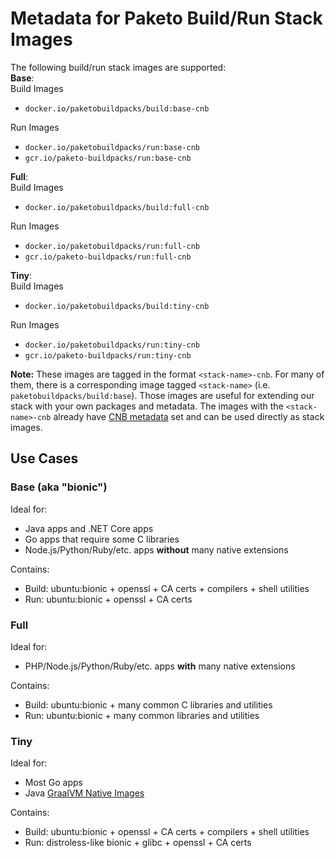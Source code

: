 # Metadata for Paketo Build/Run Stack Images

The following build/run stack images are supported:\
**Base**:\
Build Images
- `docker.io/paketobuildpacks/build:base-cnb`

Run Images
- `docker.io/paketobuildpacks/run:base-cnb`
- `gcr.io/paketo-buildpacks/run:base-cnb`

**Full**:\
Build Images
- `docker.io/paketobuildpacks/build:full-cnb`

Run Images
- `docker.io/paketobuildpacks/run:full-cnb`
- `gcr.io/paketo-buildpacks/run:full-cnb`

**Tiny**:\
Build Images
- `docker.io/paketobuildpacks/build:tiny-cnb`

Run Images
- `docker.io/paketobuildpacks/run:tiny-cnb`
- `gcr.io/paketo-buildpacks/run:tiny-cnb`

**Note:** These images are tagged in the format `<stack-name>-cnb`. For many of them, there is a corresponding image tagged `<stack-name>` (i.e. `paketobuildpacks/build:base`). Those images are useful for extending our stack with your own packages and metadata. The images with the `<stack-name>-cnb` already have [CNB metadata](https://github.com/buildpacks/spec/blob/main/platform.md#stacks) set and can be used directly as stack images.

## Use Cases


### Base (aka "bionic")
Ideal for:
- Java apps and .NET Core apps
- Go apps that require some C libraries
- Node.js/Python/Ruby/etc. apps **without** many native extensions

Contains:
- Build: ubuntu:bionic + openssl + CA certs + compilers + shell utilities
- Run: ubuntu:bionic + openssl + CA certs

### Full
Ideal for:
- PHP/Node.js/Python/Ruby/etc. apps **with** many native extensions

Contains:
- Build: ubuntu:bionic + many common C libraries and utilities
- Run: ubuntu:bionic + many common libraries and utilities

### Tiny
Ideal for:
- Most Go apps
- Java [GraalVM Native Images](https://www.graalvm.org/docs/reference-manual/native-image/)

Contains:
- Build: ubuntu:bionic + openssl + CA certs + compilers + shell utilities
- Run: distroless-like bionic + glibc + openssl + CA certs
